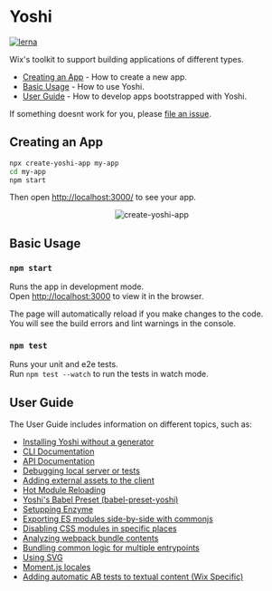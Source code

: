 # Yoshi

[![lerna](https://img.shields.io/badge/maintained%20with-lerna-cc00ff.svg)](https://lernajs.io/)

Wix's toolkit to support building applications of different types.

* [Creating an App](#creating-an-app) - How to create a new app.
* [Basic Usage](#basic-usage) - How to use Yoshi.
* [User Guide](#user-guide) - How to develop apps bootstrapped with Yoshi.

If something doesnt work for you, please [file an issue](https://github.com/wix/yoshi/issues/new/choose).

## Creating an App

```sh
npx create-yoshi-app my-app
cd my-app
npm start
```

Then open [http://localhost:3000/](http://localhost:3000/) to see your app.

<p align='center'>
  <img src='https://yoshi-assets.surge.sh/create-yoshi-app.gif' alt='create-yoshi-app'>
</p>

## Basic Usage

### `npm start`
Runs the app in development mode.<br>
Open [http://localhost:3000](http://localhost:3000) to view it in the browser.

The page will automatically reload if you make changes to the code.<br>
You will see the build errors and lint warnings in the console.

### `npm test`
Runs your unit and e2e tests.<br>
Run `npm test --watch` to run the tests in watch mode.<br>

## User Guide
The User Guide includes information on different topics, such as:

- [Installing Yoshi without a generator](/docs/faq/YOSHI-SETUP.md)
- [CLI Documentation](/docs/faq/YOSHI-CLI.md)
- [API Documentation](/docs/faq/YOSHI-API.md)
- [Debugging local server or tests](/docs/faq/DEBUGGING.md)
- [Adding external assets to the client](docs/faq/ASSETS.md)
- [Hot Module Reloading](docs/faq/USING-HMR.md)
- [Yoshi's Babel Preset (babel-preset-yoshi)](packages/babel-preset-yoshi/README.md)
- [Setupping Enzyme](docs/faq/SETUP-TESTING-WITH-ENZYME.md)
- [Exporting ES modules side-by-side with commonjs](docs/faq/EXPORT-MODULES.md)
- [Disabling CSS modules in specific places](docs/faq/DISABLE-SPECIFIC-CSS-MODULES.md)
- [Analyzing webpack bundle contents](docs/faq/WEBPACK-ANALYZE.md)
- [Bundling common logic for multiple entrypoints](docs/faq/SPLIT-CHUNKS.md)
- [Using SVG](docs/faq/SVG.md)
- [Moment.js locales](docs/faq/MOMENT_OPTIMIZATION.md)
- [Adding automatic AB tests to textual content (Wix Specific)](docs/faq/AB_TRANSLATE.md)
